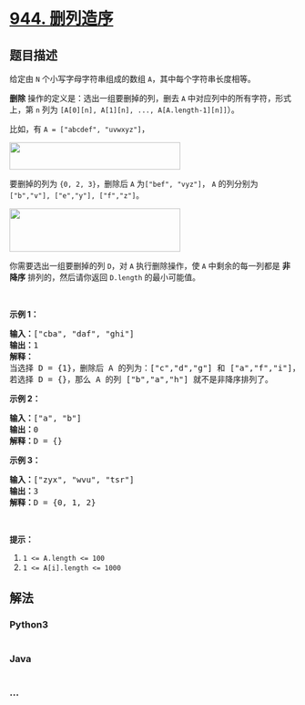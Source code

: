 # [944. 删列造序](https://leetcode-cn.com/problems/delete-columns-to-make-sorted)

## 题目描述
<!-- 这里写题目描述 -->
<p>给定由&nbsp;<code>N</code>&nbsp;个小写字母字符串组成的数组 <code>A</code>，其中每个字符串长度相等。</p>

<p><strong>删除</strong> 操作的定义是：选出一组要删掉的列，删去&nbsp;<code>A</code> 中对应列中的所有字符，形式上，第 <code>n</code>&nbsp;列为&nbsp;<code>[A[0][n], A[1][n], ..., A[A.length-1][n]]</code>）。</p>

<p>比如，有&nbsp;<code>A = [&quot;abcdef&quot;, &quot;uvwxyz&quot;]</code>，</p>

<p><img alt="" src="https://assets.leetcode-cn.com/aliyun-lc-upload/uploads/2019/07/06/944_1.png" style="height: 48px; width: 300px;"></p>

<p>要删掉的列为&nbsp;<code>{0, 2, 3}</code>，删除后 <code>A</code>&nbsp;为<code>[&quot;bef&quot;, &quot;vyz&quot;]</code>， <code>A</code>&nbsp;的列分别为<code>[&quot;b&quot;,&quot;v&quot;], [&quot;e&quot;,&quot;y&quot;], [&quot;f&quot;,&quot;z&quot;]</code>。</p>

<p><img alt="" src="https://assets.leetcode-cn.com/aliyun-lc-upload/uploads/2019/07/06/944_2.png" style="height: 76px; width: 300px;"></p>

<p>你需要选出一组要删掉的列&nbsp;<code>D</code>，对&nbsp;<code>A</code> 执行删除操作，使 <code>A</code> 中剩余的每一列都是 <strong>非降序</strong>&nbsp;排列的，然后请你返回&nbsp;<code>D.length</code>&nbsp;的最小可能值。</p>

<p>&nbsp;</p>

<p><strong>示例 1：</strong></p>

<pre><strong>输入：</strong>[&quot;cba&quot;, &quot;daf&quot;, &quot;ghi&quot;]
<strong>输出：</strong>1
<strong>解释：</strong>
当选择 D = {1}，删除后 A 的列为：[&quot;c&quot;,&quot;d&quot;,&quot;g&quot;] 和 [&quot;a&quot;,&quot;f&quot;,&quot;i&quot;]，均为非降序排列。
若选择 D = {}，那么 A 的列 [&quot;b&quot;,&quot;a&quot;,&quot;h&quot;] 就不是非降序排列了。
</pre>

<p><strong>示例 2：</strong></p>

<pre><strong>输入：</strong>[&quot;a&quot;, &quot;b&quot;]
<strong>输出：</strong>0
<strong>解释：</strong>D = {}
</pre>

<p><strong>示例 3：</strong></p>

<pre><strong>输入：</strong>[&quot;zyx&quot;, &quot;wvu&quot;, &quot;tsr&quot;]
<strong>输出：</strong>3
<strong>解释：</strong>D = {0, 1, 2}
</pre>

<p>&nbsp;</p>

<p><strong>提示：</strong></p>

<ol>
	<li><code>1 &lt;= A.length &lt;= 100</code></li>
	<li><code>1 &lt;= A[i].length &lt;= 1000</code></li>
</ol>



## 解法
<!-- 这里可写通用的实现逻辑 -->


### Python3
<!-- 这里可写当前语言的特殊实现逻辑 -->

```python

```

### Java
<!-- 这里可写当前语言的特殊实现逻辑 -->

```java

```

### ...
```

```
